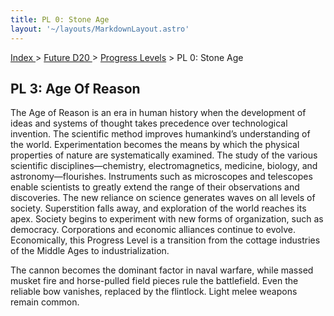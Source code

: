 ```yaml
---
title: PL 0: Stone Age
layout: '~/layouts/MarkdownLayout.astro'
---
```


[ Index ](/) > [ Future D20 ](/future.d20.srd) > [Progress Levels](/future.d20.srd/progress) > PL 0: Stone Age

## PL 3: Age Of Reason

The Age of Reason is an era in human history when the development of ideas and
systems of thought takes precedence over technological invention. The
scientific method improves humankind’s understanding of the world.
Experimentation becomes the means by which the physical properties of nature
are systematically examined. The study of the various scientific
disciplines—chemistry, electromagnetics, medicine, biology, and
astronomy—flourishes. Instruments such as microscopes and telescopes enable
scientists to greatly extend the range of their observations and discoveries.
The new reliance on science generates waves on all levels of society.
Superstition falls away, and exploration of the world reaches its apex.
Society begins to experiment with new forms of organization, such as
democracy. Corporations and economic alliances continue to evolve.
Economically, this Progress Level is a transition from the cottage industries
of the Middle Ages to industrialization.

The cannon becomes the dominant factor in naval warfare, while massed musket
fire and horse-pulled field pieces rule the battlefield. Even the reliable bow
vanishes, replaced by the flintlock. Light melee weapons remain common.

